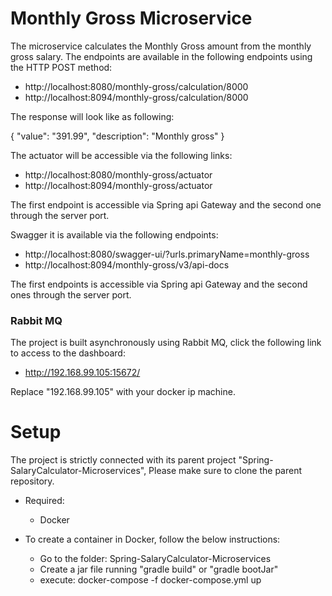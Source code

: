 # Monthly Gross Microservice

The microservice calculates the Monthly Gross amount from the monthly gross salary.
The endpoints are available in the following endpoints using the HTTP POST method:

* http://localhost:8080/monthly-gross/calculation/8000
* http://localhost:8094/monthly-gross/calculation/8000

The response will look like as following:

{
"value": "391.99",
"description": "Monthly gross"
}

The actuator will be accessible via the following links:

* http://localhost:8080/monthly-gross/actuator
* http://localhost:8094/monthly-gross/actuator


The first endpoint is accessible via Spring api Gateway and the second one through the server port.

Swagger it is available via the following endpoints:

* http://localhost:8080/swagger-ui/?urls.primaryName=monthly-gross
* http://localhost:8094/monthly-gross/v3/api-docs

The first endpoints is accessible via Spring api Gateway and the second ones through the server port.

### Rabbit MQ

The project is built asynchronously using Rabbit MQ, click the following link to access to the dashboard:

* http://192.168.99.105:15672/

Replace "192.168.99.105" with your docker ip machine.

# Setup

The project is strictly connected with its parent project "Spring-SalaryCalculator-Microservices",
Please make sure to clone the parent repository.

* Required:
    * Docker


* To create a container in Docker, follow the below instructions:

    * Go to the folder: Spring-SalaryCalculator-Microservices
    * Create a jar file running "gradle build" or "gradle bootJar"
    * execute: docker-compose -f docker-compose.yml up